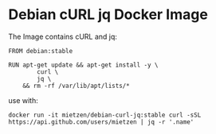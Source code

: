 # Debian cURL jq Docker Image

The Image contains cURL and jq:

```
FROM debian:stable

RUN apt-get update && apt-get install -y \
        curl \
        jq \
    && rm -rf /var/lib/apt/lists/*
```

use with:

`docker run -it mietzen/debian-curl-jq:stable curl -sSL https://api.github.com/users/mietzen | jq -r '.name'`
